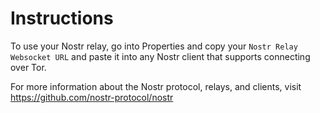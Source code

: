 # Instructions

To use your Nostr relay, go into Properties and copy your
`Nostr Relay Websocket URL` and paste it into any Nostr client that supports connecting over Tor.

For more information about the Nostr protocol, relays, and clients, visit
https://github.com/nostr-protocol/nostr
